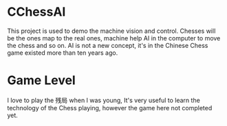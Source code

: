 # CChessAI
This project is used to demo the machine vision and control. Chesses will be the ones map to the real ones, machine help AI in the computer to move the chess and so on.
AI is not a new concept, it's in the Chinese Chess game existed more than ten years ago.

# Game Level
I love to play the 残局 when I was young, It's very useful to learn the technology of the Chess playing, however the game here not completed yet.
